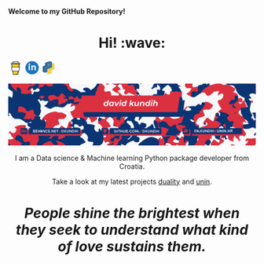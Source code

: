 **Welcome to my GitHub Repository!**

<h1 align='center'> Hi! :wave:</h1>
  
<a href="https://www.buymeacoffee.com/dkundih"><img height="30" src="https://raw.githubusercontent.com/dkundih/dkundih/main/.logistics/buymeacoffee.jpg"></a>
<a href="https://www.linkedin.com/in/dkundih/"><img height="30" src="https://raw.githubusercontent.com/dkundih/dkundih/main/.logistics/linkedin.png"></a>
<a href="https://www.pypi.org/user/dkundih/"><img height="30" src="https://raw.githubusercontent.com/dkundih/dkundih/main/.logistics/pypi.jpg"></a>
  
<img src="/.logistics/BLUERED_GHiLI.jpg"/>

<p align='center'>
I am a Data science & Machine learning Python package developer from Croatia.
</p>
<p align='center'>Take a look at my latest projects <a href="https://github.com/dkundih/duality">duality</a> and  <a href="https://github.com/dkundih/unin">unin</a>.</p>

<h1 align='center'><i>People shine the brightest when they seek to understand what kind of love sustains them.</i></h1>

